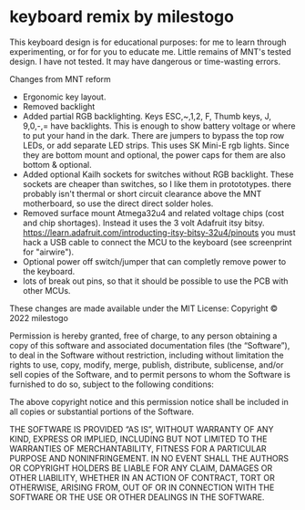 # keyboard remix by milestogo

This keyboard design is for educational purposes: for me to learn through experimenting, or for for you to educate me. 
Little remains of MNT's tested design. I have not tested. It may have dangerous or time-wasting errors. 


Changes from MNT reform
- Ergonomic key layout. 
- Removed backlight
- Added partial RGB backlighting. Keys ESC,~,1,2, F, Thumb keys, J, 9,0,-,= have backlights. This is enough to show battery voltage or where to put your hand in the dark. There are jumpers to bypass the top row LEDs, or add separate LED strips. This uses SK Mini-E rgb lights. Since they are bottom mount and optional, the power caps for them are also bottom & optional. 
- Added optional Kailh sockets for switches without RGB backlight. These sockets are cheaper than switches, so I like them in protototypes. there probably isn't thermal or short circuit clearance above the MNT motherboard, so use the direct direct solder holes.
- Removed surface mount Atmega32u4 and related voltage chips (cost and chip shortages). Instead it uses the 3 volt Adafruit itsy bitsy. https://learn.adafruit.com/introducting-itsy-bitsy-32u4/pinouts
you must hack a USB cable to connect the MCU  to the keyboard (see screenprint for "airwire"). 
- Optional power off switch/jumper that can completly remove power to the keyboard.
- lots of break out pins, so that it should be possible to use the PCB with other MCUs.  





These changes are made available under the MIT License: 
Copyright © 2022 milestogo

Permission is hereby granted, free of charge, to any person obtaining a copy of this software and associated documentation files (the “Software”), to deal in the Software without restriction, including without limitation the rights to use, copy, modify, merge, publish, distribute, sublicense, and/or sell copies of the Software, and to permit persons to whom the Software is furnished to do so, subject to the following conditions:

The above copyright notice and this permission notice shall be included in all copies or substantial portions of the Software.

THE SOFTWARE IS PROVIDED “AS IS”, WITHOUT WARRANTY OF ANY KIND, EXPRESS OR IMPLIED, INCLUDING BUT NOT LIMITED TO THE WARRANTIES OF MERCHANTABILITY, FITNESS FOR A PARTICULAR PURPOSE AND NONINFRINGEMENT. IN NO EVENT SHALL THE AUTHORS OR COPYRIGHT HOLDERS BE LIABLE FOR ANY CLAIM, DAMAGES OR OTHER LIABILITY, WHETHER IN AN ACTION OF CONTRACT, TORT OR OTHERWISE, ARISING FROM, OUT OF OR IN CONNECTION WITH THE SOFTWARE OR THE USE OR OTHER DEALINGS IN THE SOFTWARE.
